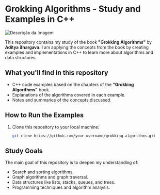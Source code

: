 # Grokking Algorithms - Study and Examples in C++

![Descrição da Imagem](https://m.media-amazon.com/images/I/81hveVIYkrL._UF894,1000_QL80_.jpg)


This repository contains my study of the book **"Grokking Algorithms"** by **Aditya Bhargava**. I am applying the concepts from the book by creating examples and implementations in C++ to learn more about algorithms and data structures.

## What you'll find in this repository

- C++ code examples based on the chapters of the **"Grokking Algorithms"** book.
- Explanations of the algorithms covered in each example.
- Notes and summaries of the concepts discussed.

## How to Run the Examples

1. Clone this repository to your local machine:

    ```bash
    git clone https://github.com/your-username/grokking-algorithms.git
    ```

## Study Goals

The main goal of this repository is to deepen my understanding of:

- Search and sorting algorithms.
- Graph algorithms and graph traversal.
- Data structures like lists, stacks, queues, and trees.
- Programming techniques and algorithm analysis.
